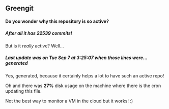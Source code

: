## Greengit

#### Do you wonder why this repository is so active?

##### After all it has 22539 commits!

But is it *really* active? Well...

##### Last update was on Tue Sep 7 at 3:25:07 when those lines were... generated

Yes, generated, because it certainly helps a lot to have such an active repo!

Oh and there was **27%** disk usage on the machine
where there is the cron updating this file.

Not the best way to monitor a VM in the cloud but it works! :)
